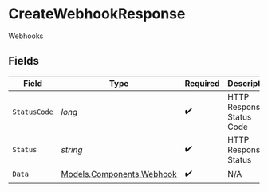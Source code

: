 # CreateWebhookResponse

Webhooks


## Fields

| Field                                                           | Type                                                            | Required                                                        | Description                                                     | Example                                                         |
| --------------------------------------------------------------- | --------------------------------------------------------------- | --------------------------------------------------------------- | --------------------------------------------------------------- | --------------------------------------------------------------- |
| `StatusCode`                                                    | *long*                                                          | :heavy_check_mark:                                              | HTTP Response Status Code                                       | 200                                                             |
| `Status`                                                        | *string*                                                        | :heavy_check_mark:                                              | HTTP Response Status                                            | OK                                                              |
| `Data`                                                          | [Models.Components.Webhook](../../Models/Components/Webhook.md) | :heavy_check_mark:                                              | N/A                                                             |                                                                 |